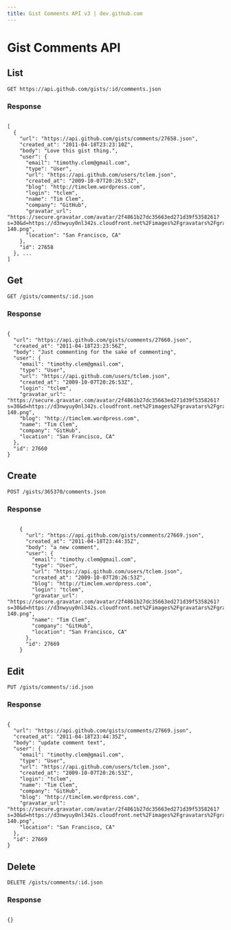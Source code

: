 ```yaml
---
title: Gist Comments API v3 | dev.github.com
---
```


# Gist Comments API

## List

    GET https://api.github.com/gists/:id/comments.json

### Response

<pre class="highlight"><code class="language-javascript">
[
  {
    "url": "https://api.github.com/gists/comments/27658.json",
    "created_at": "2011-04-18T23:23:10Z",
    "body": "Love this gist thing.",
    "user": {
      "email": "timothy.clem@gmail.com",
      "type": "User",
      "url": "https://api.github.com/users/tclem.json",
      "created_at": "2009-10-07T20:26:53Z",
      "blog": "http://timclem.wordpress.com",
      "login": "tclem",
      "name": "Tim Clem",
      "company": "GitHub",
      "gravatar_url": "https://secure.gravatar.com/avatar/2f4861b27dc35663ed271d39f5358261?s=30&d=https://d3nwyuy0nl342s.cloudfront.net%2Fimages%2Fgravatars%2Fgravatar-140.png",
      "location": "San Francisco, CA"
    },
    "id": 27658
  }, ...
]
</code></pre>

## Get

    GET /gists/comments/:id.json

### Response

<pre class="highlight"><code class="language-javascript">
{
  "url": "https://api.github.com/gists/comments/27660.json",
  "created_at": "2011-04-18T23:23:56Z",
  "body": "Just commenting for the sake of commenting",
  "user": {
    "email": "timothy.clem@gmail.com",
    "type": "User",
    "url": "https://api.github.com/users/tclem.json",
    "created_at": "2009-10-07T20:26:53Z",
    "login": "tclem",
    "gravatar_url": "https://secure.gravatar.com/avatar/2f4861b27dc35663ed271d39f5358261?s=30&d=https://d3nwyuy0nl342s.cloudfront.net%2Fimages%2Fgravatars%2Fgravatar-140.png",
    "blog": "http://timclem.wordpress.com",
    "name": "Tim Clem",
    "company": "GitHub",
    "location": "San Francisco, CA"
  },
  "id": 27660
}
</code></pre>

## Create

    POST /gists/365370/comments.json

### Response

<pre class="highlight"><code class="language-javascript">
    {
      "url": "https://api.github.com/gists/comments/27669.json",
      "created_at": "2011-04-18T23:44:35Z",
      "body": "a new comment",
      "user": {
        "email": "timothy.clem@gmail.com",
        "type": "User",
        "url": "https://api.github.com/users/tclem.json",
        "created_at": "2009-10-07T20:26:53Z",
        "blog": "http://timclem.wordpress.com",
        "login": "tclem",
        "gravatar_url": "https://secure.gravatar.com/avatar/2f4861b27dc35663ed271d39f5358261?s=30&d=https://d3nwyuy0nl342s.cloudfront.net%2Fimages%2Fgravatars%2Fgravatar-140.png",
        "name": "Tim Clem",
        "company": "GitHub",
        "location": "San Francisco, CA"
      },
      "id": 27669
    }
</code></pre>

## Edit

    PUT /gists/comments/:id.json

### Response

<pre class="highlight"><code class="language-javascript">
{
  "url": "https://api.github.com/gists/comments/27669.json",
  "created_at": "2011-04-18T23:44:35Z",
  "body": "update comment text",
  "user": {
    "email": "timothy.clem@gmail.com",
    "type": "User",
    "url": "https://api.github.com/users/tclem.json",
    "created_at": "2009-10-07T20:26:53Z",
    "login": "tclem",
    "name": "Tim Clem",
    "company": "GitHub",
    "blog": "http://timclem.wordpress.com",
    "gravatar_url": "https://secure.gravatar.com/avatar/2f4861b27dc35663ed271d39f5358261?s=30&d=https://d3nwyuy0nl342s.cloudfront.net%2Fimages%2Fgravatars%2Fgravatar-140.png",
    "location": "San Francisco, CA"
  },
  "id": 27669
}
</code></pre>

## Delete

    DELETE /gists/comments/:id.json

### Response

<pre class="highlight"><code class="language-javascript">
{}
</pre>

